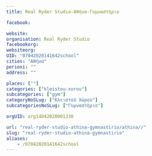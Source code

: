 ```yaml
---
title: Real Ryder Studio-Αθήνα-Γυμναστήριο

facebook:

website:
organisation: Real Ryder Studio
facebookorg:
websiteorg:
UID: "07042020141642school"
cities: "Αθήνα"
perioxi: ""
address: ""

places: [""]
categories: ["kleistou-xorou"]
subcategories: ["gym"]
categoryNoSLug: ["Κλειστού Χώρου"]
subcategoriesNoSLug: ["Γυμναστήριο"]

orgUID: org14042020001330

url: "real-ryder-studio-athina-gymnastirio/athina//"
slug: "real-ryder-studio-athina-gymnastirio"
aliases:
    - /07042020141642school
---
```






